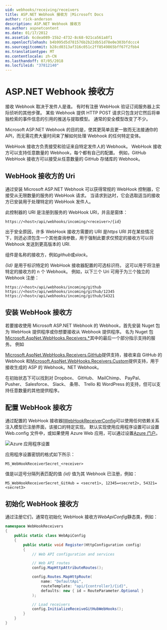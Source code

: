 ```yaml
---
uid: webhooks/receiving/receivers
title: ASP.NET Webhook 接收方 |Microsoft Docs
author: rick-anderson
description: ASP.NET Webhook 接收方
ms.author: aspnetcontent
ms.date: 01/17/2012
ms.assetid: 6cdea089-15b2-4732-8c68-921ca561a8f1
ms.openlocfilehash: b4b995d5d781576b2b22db51d78e0e303bfdccc4
ms.sourcegitcommit: b28cd0313af316c051c2ff8549865bff67f2fbb4
ms.translationtype: MT
ms.contentlocale: zh-CN
ms.lasthandoff: 07/05/2018
ms.locfileid: "37812140"
---
```

# <a name="aspnet-webhooks-receivers"></a>ASP.NET Webhook 接收方

接收 Webhook 取决于发件人是谁。 有时有注册 WebHook 验证订阅服务器上实际侦听的其他步骤。 某些 Webhook 提供 HTTP POST 请求只包含对它然后将单独检索的事件信息的引用的推送与提取模型。 通常的安全模型改变了不少。

Microsoft ASP.NET Webhook 的目的是，使其更简单且更一致而无法接通你的 API，而无需花费大量时间来了解如何处理 Webhook 的任何特定变体。

WebHook 接收方负责接受和验证来自特定发件人的 Webhook。 WebHook 接收方可以支持任意数量的 Webhook，每个都有自己的配置。 例如，GitHub WebHook 接收方可以接受从任意数量的 GitHub 存储库的 Webhook。

## <a name="webhook-receiver-uris"></a>WebHook 接收方的 Uri

通过安装 Microsoft ASP.NET Webhook 可以获得常规的 WebHook 控制器，它接受从无限数量的服务的 WebHook 请求。 当请求到达时，它会选取适当的接收方已安装用于处理特定的 WebHook 发件人。

此控制器的 URI 是注册到服务的 WebHook URI，并且是窗体：

```
https://<host>/api/webhooks/incoming/<receiver>/{id}
```

出于安全原因，许多 WebHook 接收方需要的 URI 是*https* URI 并在某些情况下，则还必须包含一个其他查询参数，用于强制此要求仅预定的接收方可以将 Webhook 发送到更高版本的 URI.

<em> <receiver> </em>组件是名称的接收方，例如<em>github</em>或<em>slack</em>。

*{Id}* 是用于标识特定的 WebHook 接收器配置的可选标识符。 这可以用于将注册特定的接收方的 n 个 Webhook。 例如，以下三个 Uri 可用于为三个独立的 Webhook 注册：

```
https://<host>/api/webhooks/incoming/github
https://<host>/api/webhooks/incoming/github/12345
https://<host>/api/webhooks/incoming/github/54321
```

## <a name="installing-a-webhook-receiver"></a>安装 WebHook 接收方

若要接收使用 Microsoft ASP.NET Webhook 的 Webhook，首先安装 Nuget 包为 WebHook 提供程序或你想要接收从 Webhook 提供程序。 名为 Nuget 包[Microsoft.AspNet.WebHooks.Receivers.*](https://www.nuget.org/packages?q=Microsoft.AspNet.WebHooks.Receivers)其中的最后一个部分指示支持的服务。 例如

[Microsoft.AspNet.WebHooks.Receivers.GitHub](https://www.nuget.org/packages?q=Microsoft.AspNet.WebHooks.Receivers.GitHub)提供支持，接收来自 GitHub 的 Webhook 和[Microsoft.AspNet.WebHooks.Receivers.Custom](https://www.nuget.org/packages?q=Microsoft.AspNet.WebHooks.Receivers.Custom)提供支持，用于接收生成的 ASP 的 Webhook。NET Webhook。

在初始状态下可以找到对 Dropbox、 GitHub、 MailChimp、 PayPal、 Pusher、 Salesforce、 Slack、 条带、 Trello 和 WordPress 的支持，但可以支持任意数量的其他提供程序。

## <a name="configuring-a-webhook-receiver"></a>配置 WebHook 接收方

通过配置的 WebHook 接收器[IWebHookReceiverConfig](https://github.com/aspnet/WebHooks/blob/master/src/Microsoft.AspNet.WebHooks.Receivers/WebHooks/IWebHookReceiverConfig.cs)可以使用任何依赖关系注入模型已注册界面，该接口的特定实现。 默认实现使用应用程序设置可以设置 Web.config 文件中，或如果使用 Azure Web 应用，可以通过设置[Azure 门户](https://portal.azure.com/)。

![Azure 应用程序设置](_static/AzureAppSettings.png)

应用程序设置密钥的格式如下所示：

```
MS_WebHookReceiverSecret_<receiver>
```

值是以逗号分隔列表匹配的值 *{id}* 值为其 Webhook 已注册，例如：

```
MS_WebHookReceiverSecret_GitHub = <secret1>, 12345=<secret2>, 54321=<secret3>
```

## <a name="initializing-a-webhook-receiver"></a>初始化 WebHook 接收方

通过注册它们，通常在初始化 WebHook 接收方*WebApiConfig*静态类，例如：

```csharp
namespace WebHookReceivers
{
    public static class WebApiConfig
    {
        public static void Register(HttpConfiguration config)
        {
            // Web API configuration and services

            // Web API routes
            config.MapHttpAttributeRoutes();

            config.Routes.MapHttpRoute(
                name: "DefaultApi",
                routeTemplate: "api/{controller}/{id}",
                defaults: new { id = RouteParameter.Optional }
            );

            // Load receivers
            config.InitializeReceiveGitHubWebHooks();
        }
    }
}
```

